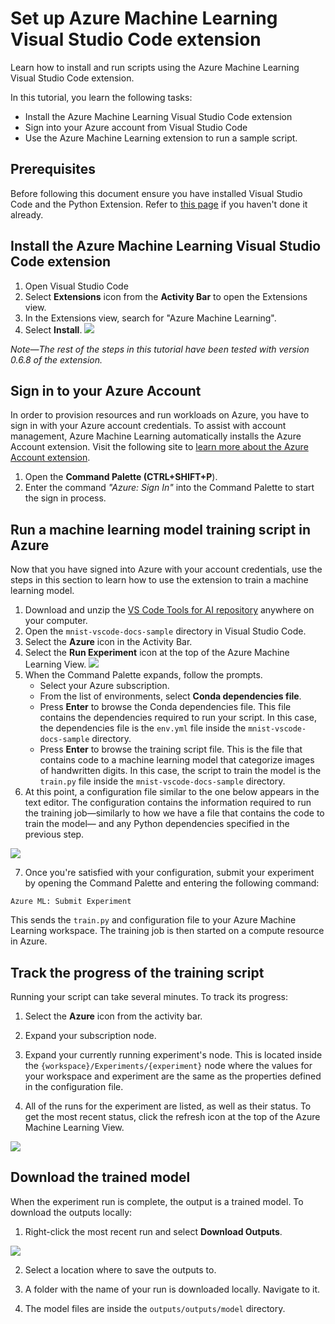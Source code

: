 # Set up Azure Machine Learning Visual Studio Code extension 

Learn how to install and run scripts using the Azure Machine Learning Visual Studio Code extension.

In this tutorial, you learn the following tasks:

* Install the Azure Machine Learning Visual Studio Code extension
* Sign into your Azure account from Visual Studio Code
* Use the Azure Machine Learning extension to run a sample script.

## Prerequisites 

Before following this document ensure you have installed Visual Studio Code and the Python Extension. Refer to [this page](https://github.com/felicity-borg/Getting-Started-On-Azure-ML/blob/main/Documents/Installing_VS_Code.md) if you haven't done it already. 

## Install the Azure Machine Learning Visual Studio Code extension

1. Open Visual Studio Code
&nbsp;
2. Select **Extensions** icon from the **Activity Bar** to open the Extensions view.
&nbsp;
3. In the Extensions view, search for "Azure Machine Learning".
&nbsp;
4. Select **Install**.
![](https://github.com/felicity-borg/Getting-Started-On-Azure-ML/blob/main/Images/VS39.PNG)

*Note—The rest of the steps in this tutorial have been tested with version 0.6.8 of the extension.*


## Sign in to your Azure Account
In order to provision resources and run workloads on Azure, you have to sign in with your Azure account credentials. To assist with account management, Azure Machine Learning automatically installs the Azure Account extension. Visit the following site to [learn more about the Azure Account extension](https://marketplace.visualstudio.com/items?itemName=ms-vscode.azure-account).

1. Open the **Command Palette (CTRL+SHIFT+P**).
2. Enter the command *"Azure: Sign In"* into the Command Palette to start the sign in process.

## Run a machine learning model training script in Azure
Now that you have signed into Azure with your account credentials, use the steps in this section to learn how to use the extension to train a machine learning model.

1. Download and unzip the [VS Code Tools for AI repository](https://github.com/microsoft/vscode-tools-for-ai/archive/master.zip) anywhere on your computer.
&nbsp;
2. Open the `mnist-vscode-docs-sample` directory in Visual Studio Code.
&nbsp;
3. Select the **Azure** icon in the Activity Bar.
&nbsp;
4. Select the **Run Experiment** icon at the top of the Azure Machine Learning View.
![](https://github.com/felicity-borg/Getting-Started-On-Azure-ML/blob/main/Images/VS40.PNG)
5. When the Command Palette expands, follow the prompts.
    * Select your Azure subscription.
    * From the list of environments, select **Conda dependencies file**.
    * Press **Enter** to browse the Conda dependencies file. This file contains the dependencies required to run your script. In this case, the dependencies file is the `env.yml` file inside the `mnist-vscode-docs-sample` directory.
    * Press **Enter** to browse the training script file. This is the file that contains code to a machine learning model that categorize images of handwritten digits. In this case, the script to train the model is the `train.py` file inside the `mnist-vscode-docs-sample` directory.
&nbsp;
6. At this point, a configuration file similar to the one below appears in the text editor. The configuration contains the information required to run the training job—similarly to how we have a file that contains the code to train the model— and any Python dependencies specified in the previous step.

![](https://github.com/felicity-borg/Getting-Started-On-Azure-ML/blob/main/Images/VS41.PNG)

7. Once you're satisfied with your configuration, submit your experiment by opening the Command Palette and entering the following command:

`Azure ML: Submit Experiment`

This sends the `train.py` and configuration file to your Azure Machine Learning workspace. The training job is then started on a compute resource in Azure.

## Track the progress of the training script
Running your script can take several minutes. To track its progress:

1. Select the **Azure** icon from the activity bar.

2. Expand your subscription node.

3. Expand your currently running experiment's node. This is located inside the `{workspace}/Experiments/{experiment}` node where the values for your workspace and experiment are the same as the properties defined in the configuration file.

4. All of the runs for the experiment are listed, as well as their status. To get the most recent status, click the refresh icon at the top of the Azure Machine Learning View.

![](https://github.com/felicity-borg/Getting-Started-On-Azure-ML/blob/main/Images/VS42.PNG)

## Download the trained model
When the experiment run is complete, the output is a trained model. To download the outputs locally:

1. Right-click the most recent run and select **Download Outputs**.

![](https://github.com/felicity-borg/Getting-Started-On-Azure-ML/blob/main/Images/VS43.PNG)

2. Select a location where to save the outputs to.

3. A folder with the name of your run is downloaded locally. Navigate to it.

4. The model files are inside the `outputs/outputs/model` directory.

